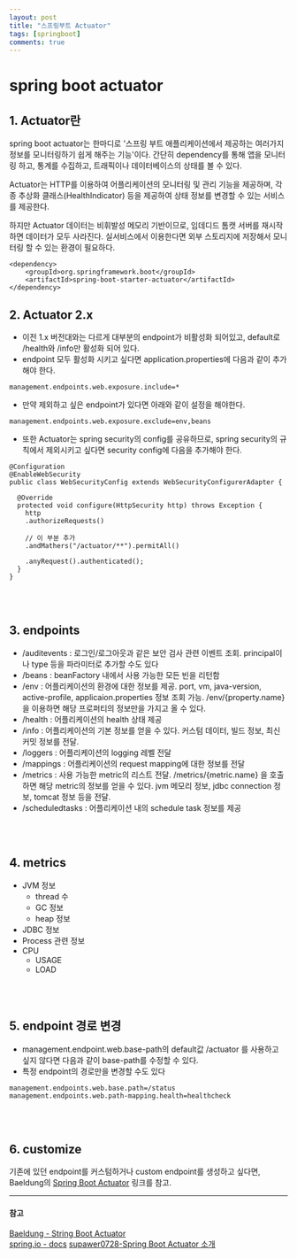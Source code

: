```yaml
---
layout: post
title: "스프링부트 Actuator"
tags: [springboot]
comments: true
---
```


# spring boot actuator

## 1. Actuator란
spring boot actuator는 한마디로 '스프링 부트 애플리케이션에서 제공하는 여러가지 정보를 모니터링하기 쉽게 해주는 기능'이다. 간단히 dependency를 통해 앱을 모니터링 하고, 통계를 수집하고, 트래픽이나 데이터베이스의 상태를 볼 수 있다.

Actuator는 HTTP를 이용하여 어플리케이션의 모니터링 및 관리 기능을 제공하며, 각종 추상화 클래스(HealthIndicator) 등을 제공하여 상태 정보를 변경할 수 있는 서비스를 제공한다.

하지만 Actuator 데이터는 비휘발성 메모리 기반이므로, 임데디드 톰캣 서버를 재시작하면 데이터가 모두 사라진다. 실서비스에서 이용한다면 외부 스토리지에 저장해서 모니터링 할 수 있는 환경이 필요하다.

```
<dependency>
    <groupId>org.springframework.boot</groupId>
    <artifactId>spring-boot-starter-actuator</artifactId>
</dependency>
```

## 2. Actuator 2.x
- 이전 1.x 버전대와는 다르게 대부분의 endpoint가 비활성화 되어있고, default로 /health와 /info만 활성화 되어 있다.
- endpoint 모두 활성화 시키고 싶다면 application.properties에 다음과 같이 추가해야 한다.

```
management.endpoints.web.exposure.include=*
```

- 만약 제외하고 싶은 endpoint가 있다면 아래와 같이 설정을 해야한다.

```
management.endpoints.web.exposure.exclude=env,beans
```

- 또한 Actuator는 spring security의 config를 공유하므로, spring security의 규칙에서 제외시키고 싶다면 security config에 다음을 추가해야 한다.

```
@Configuration
@EnableWebSecurity
public class WebSecurityConfig extends WebSecurityConfigurerAdapter {

  @Override
  protected void configure(HttpSecurity http) throws Exception {
    http
    .authorizeRequests()

    // 이 부분 추가
    .andMathers("/actuator/**").permitAll()

    .anyRequest().authenticated();
  }
}
```

<br><br>

## 3. endpoints
- /auditevents : 로그인/로그아웃과 같은 보안 검사 관련 이벤트 조회. principal이나 type 등을 파라미터로 추가할 수도 있다
- /beans : beanFactory 내에서 사용 가능한 모든 빈을 리턴함
- /env : 어플리케이션의 환경에 대한 정보를 제공. port, vm, java-version, active-profile, applicaion.properties 정보 조회 가능. /env/{property.name}을 이용하면 해당 프로퍼티의 정보만을 가지고 올 수 있다.
- /health : 어플리케이션의 health 상태 제공
- /info : 어플리케이션의 기본 정보를 얻을 수 있다. 커스텀 데이터, 빌드 정보, 최신 커밋 정보를 전달.
- /loggers : 어플리케이션의 logging 레벨 전달
- /mappings : 어플리케이션의 request mapping에 대한 정보를 전달
- /metrics : 사용 가능한 metric의 리스트 전달. /metrics/{metric.name} 을 호출하면 해당 metric의 정보를 얻을 수 있다. jvm 메모리 정보, jdbc connection 정보, tomcat 정보 등을 전달.
- /scheduledtasks : 어플리케이션 내의 schedule task 정보를 제공

<br><br>

## 4. metrics
- JVM 정보
  - thread 수
  - GC 정보
  - heap 정보
- JDBC 정보
- Process 관련 정보
- CPU
  - USAGE
  - LOAD

<br><br>

## 5. endpoint 경로 변경
- management.endpoint.web.base-path의 default값 /actuator 를 사용하고 싶지 않다면 다음과 같이 base-path를 수정할 수 있다.
- 특정 endpoint의 경로만을 변경할 수도 있다

```
management.endpoints.web.base.path=/status
management.endpoints.web.path-mapping.health=healthcheck
```

<br><br>

## 6. customize
기존에 있던 endpoint를 커스텀하거나 custom endpoint를 생성하고 싶다면, Baeldung의 [Spring Boot Actuator](https://www.baeldung.com/spring-boot-actuators#boot-2x-actuator) 링크를 참고.



---
#### 참고
[Baeldung - String Boot Actuator](https://www.baeldung.com/spring-boot-actuators#boot-2x-actuator) <br>
[spring.io - docs](https://docs.spring.io/spring-boot/docs/2.0.0.BUILD-SNAPSHOT/actuator-api//html/)
[supawer0728-Spring Boot Actuator 소개](https://supawer0728.github.io/2018/05/12/spring-actuator/)
